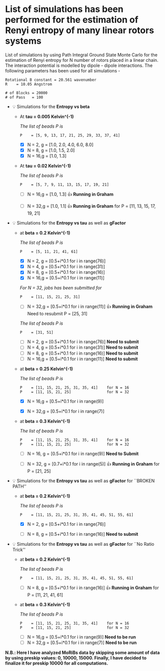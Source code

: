 # List of simulations has been performed for the estimation of Renyi entropy of many linear rotors systems

List of simulations by using Path Integral Ground State Monte Carlo for the estimation of Renyi entropy for N number of rotors placed in a linear chain. The interaction potential is modelled by dipole - dipole interactions. The following parameters has been used for all simulations -
 ```
Rotational B constant = 20.561 wavenumber
R    = 10.05 Angstrom
		
# of Blocks = 20000
# of Pass   = 100
```

- :bulb: Simulations for the **Entropy vs beta** 

  - At **tau  = 0.005 Kelvin^(-1)**
  
    _The list of beads P is_
    
    ```
    P    = [5, 9, 13, 17, 21, 25, 29, 33, 37, 41] 
    ```		
		
    - [x] N = 2, g = [1.0, 2.0, 4.0, 6.0, 8.0]
    - [x] N = 8, g = [1.0, 1.5, 2.0]
    - [x] N = 16,g = [1.0, 1.3]  

  - At **tau  = 0.02 Kelvin^(-1)**
  
    _The list of beads P is_
    
    ```
    P    = [5, 7, 9, 11, 13, 15, 17, 19, 21] 
    ```		

    - [ ] N = 16,g = [1.0, 1.3] :+1:         **Running in Graham** 
    - [ ] N = 32,g = [1.0, 1.1] :+1:         **Running in Graham** for P = [11, 13, 15, 17, 19, 21]
                     
  
-  :bulb: Simulations for the **Entropy vs tau** as well as **gFactor**
   
   - at **beta  = 0.2 Kelvin^(-1)**	

     _The list of beads P is_
     
      ```
      P    = [5, 11, 21, 41, 61]  
      ```
     
     - [x] N = 2, g = [0.5+i*0.1 for i in range(76)]                      
     - [x] N = 4, g = [0.5+i*0.1 for i in range(31)] 
     - [x] N = 8, g = [0.5+i*0.1 for i in range(16)] 
     - [x] N = 16,g = [0.5+i*0.1 for i in range(11)]
				
     _For N = 32, jobs has been submitted for_
     
      ```
      P    = [11, 15, 21, 25, 31]  
      ```

     - [ ] N = 32,g = [0.5+i*0.1 for i in range(11)] :+1: **Running in Graham** Need to resubmit P = [25, 31]
     
     _The list of beads P is_
     
      ```
      P    = [31, 51]  
      ```
     
     - [ ] N = 2, g = [0.5+i*0.1 for i in range(76)]  **Need to submit**                    
     - [ ] N = 4, g = [0.5+i*0.1 for i in range(31)]  **Need to submit**
     - [ ] N = 8, g = [0.5+i*0.1 for i in range(16)]  **Need to submit**
     - [ ] N = 16,g = [0.5+i*0.1 for i in range(11)]  **Need to submit**
     
   - at **beta  = 0.25 Kelvin^(-1)**	

     _The list of beads P is_
     
     ```
     P    = [11, 15, 21, 25, 31, 35, 41]    for N = 16 
     P    = [11, 15, 21, 25]                for N = 32
     ```
     
     - [x] N = 16,g = [0.5+i*0.1 for i in range(9)] 
     - [x] N = 32,g = [0.5+i*0.1 for i in range(7)] 
          
				
    - at **beta  = 0.3 Kelvin^(-1)**	

      _The list of beads P is_
     
      ```
      P    = [11, 15, 21, 25, 31, 35, 41]    for N = 16 
      P    = [11, 15, 21, 25]                for N = 32
      ```
     
      - [ ] N = 16, g = [0.5+i*0.1 for i in range(9)]               **Need to Submit**
      - [ ] N = 32, g = [0.7+i*0.1 for i in range(5)]  :+1:         **Running in Graham** for P = [21, 25]    
     
     
-  :bulb: Simulations for the **Entropy vs tau** as well as **gFactor** for ``BROKEN PATH''
   
   - at **beta  = 0.2 Kelvin^(-1)**	

     _The list of beads P is_
     
      ```
      P    = [11, 15, 21, 25, 31, 35, 41, 45, 51, 55, 61]  
      ```
     
     - [x] N = 2, g = [0.5+i*0.1 for i in range(76)]                      
     - [ ] N = 8, g = [0.5+i*0.1 for i in range(16)] **Need to submit**
     			
			
-  :bulb: Simulations for the **Entropy vs tau** as well as **gFactor** for ``No Ratio Trick''
   
   - at **beta  = 0.2 Kelvin^(-1)**	

     _The list of beads P is_
     
      ```
      P    = [11, 15, 21, 25, 31, 35, 41, 45, 51, 55, 61]  
      ```
     
     - [ ] N = 8, g = [0.5+i*0.1 for i in range(16)] :+1: **Running in Graham** for P = [11, 21, 41, 61] 		
     
   - at **beta  = 0.3 Kelvin^(-1)**	

     _The list of beads P is_
     
     ```
     P    = [11, 15, 21, 25, 31, 35, 41]    for N = 16 
     P    = [11, 15, 21, 25]                for N = 32
     ```
     
     - [ ] N = 16,g = [0.5+i*0.1 for i in range(9)]               **Need to be run**
     - [ ] N = 32,g = [0.5+i*0.1 for i in range(7)]               **Need to be run**   

**N.B.: Here I have analyzed MoRiBs data by skipping some amount of data by using preskip values: 0, 10000, 15000. Finally, I have decided to finalize it for preskip 10000 for all computations.**
